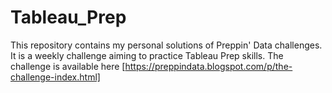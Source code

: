 # Tableau_Prep

This repository contains my personal solutions of Preppin' Data challenges. It is a weekly challenge aiming to practice Tableau Prep skills.
The challenge is available here [https://preppindata.blogspot.com/p/the-challenge-index.html]
